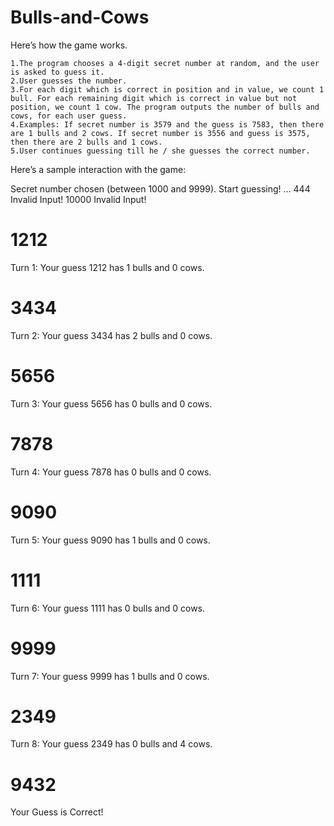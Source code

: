 # Bulls-and-Cows
Here’s how the game works.

    1.The program chooses a 4-digit secret number at random, and the user is asked to guess it.
    2.User guesses the number.
    3.For each digit which is correct in position and in value, we count 1 bull. For each remaining digit which is correct in value but not position, we count 1 cow. The program outputs the number of bulls and cows, for each user guess.
    4.Examples: If secret number is 3579 and the guess is 7583, then there are 1 bulls and 2 cows. If secret number is 3556 and guess is 3575, then there are 2 bulls and 1 cows.
    5.User continues guessing till he / she guesses the correct number. 

Here’s a sample interaction with the game:

Secret number chosen (between 1000 and 9999).
Start guessing! ...
444
Invalid Input!
10000
Invalid Input!
# 1212
 Turn 1: Your guess 1212 has 1 bulls and 0 cows.
# 3434
 Turn 2: Your guess 3434 has 2 bulls and 0 cows.
# 5656
 Turn 3: Your guess 5656 has 0 bulls and 0 cows.
# 7878
 Turn 4: Your guess 7878 has 0 bulls and 0 cows.
# 9090
 Turn 5: Your guess 9090 has 1 bulls and 0 cows.
# 1111
 Turn 6: Your guess 1111 has 0 bulls and 0 cows.
# 9999
 Turn 7: Your guess 9999 has 1 bulls and 0 cows.
# 2349
 Turn 8: Your guess 2349 has 0 bulls and 4 cows.
# 9432
Your Guess is Correct!

